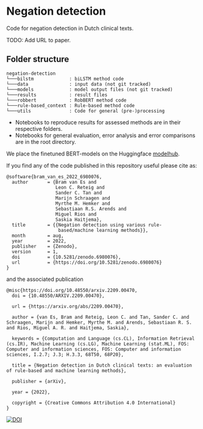 # Negation detection
Code for negation detection in Dutch clinical texts. 

TODO: Add URL to paper.

## Folder structure
```
negation-detection
└───bilstm             : biLSTM method code 
└───data               : input data (not git tracked)
└───models             : model output files (not git tracked)
└───results            : result files
└───robbert            : RobBERT method code
└───rule-based_context : Rule-based method code
└───utils              : Code for general (pre-)processing
```

- Notebooks to reproduce results for assessed methods are in their respective folders.
- Notebooks for general evaluation, error analysis and error comparisons are in the root directory.

We place the finetuned BERT-models on the Huggingface [modelhub](https://huggingface.co/UMCU).

If you find any of the code published in this repository useful please cite as:

```
@software{bram_van_es_2022_6980076,
  author       = {Bram van Es and
                  Leon C. Reteig and
                  Sander C. Tan and
                  Marijn Schraagen and
                  Myrthe M. Hemker and
                  Sebastiaan R.S. Arends and
                  Miguel Rios and
                  Saskia Haitjema},
  title        = {{Negation detection using various rule- 
                   based/machine learning methods}},
  month        = aug,
  year         = 2022,
  publisher    = {Zenodo},
  version      = 1,
  doi          = {10.5281/zenodo.6980076},
  url          = {https://doi.org/10.5281/zenodo.6980076}
}
```

and the associated publication

```
@misc{https://doi.org/10.48550/arxiv.2209.00470,
  doi = {10.48550/ARXIV.2209.00470},
  
  url = {https://arxiv.org/abs/2209.00470},
  
  author = {van Es, Bram and Reteig, Leon C. and Tan, Sander C. and Schraagen, Marijn and Hemker, Myrthe M. and Arends, Sebastiaan R. S. and Rios, Miguel A. R. and Haitjema, Saskia},
  
  keywords = {Computation and Language (cs.CL), Information Retrieval (cs.IR), Machine Learning (cs.LG), Machine Learning (stat.ML), FOS: Computer and information sciences, FOS: Computer and information sciences, I.2.7; J.3; H.3.3, 68T50, 68P20},
  
  title = {Negation detection in Dutch clinical texts: an evaluation of rule-based and machine learning methods},
  
  publisher = {arXiv},
  
  year = {2022},
  
  copyright = {Creative Commons Attribution 4.0 International}
}
```


[![DOI](https://zenodo.org/badge/DOI/10.5281/zenodo.6980076.svg)](https://doi.org/10.5281/zenodo.6980076)
